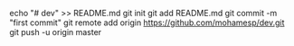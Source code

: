 echo "# dev" >> README.md
git init
git add README.md
git commit -m "first commit"
git remote add origin https://github.com/mohamesp/dev.git
git push -u origin master
